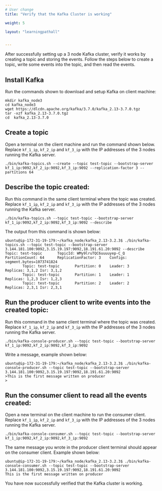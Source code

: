 ```yaml
---
# User change
title: "Verify that the Kafka Cluster is working"

weight: 5

layout: "learningpathall"


---
```


After successfully setting up a 3 node Kafka cluster, verify it works by creating a topic and storing the events. Follow the steps below to create a topic, write some events into the topic, and then read the events.

## Install Kafka

Run the commands shown to download and setup Kafka on client machine:

```console
mkdir kafka_node3
cd kafka_node3
wget https://dlcdn.apache.org/kafka/3.7.0/kafka_2.13-3.7.0.tgz
tar -xzf kafka_2.13-3.7.0.tgz
cd  kafka_2.13-3.7.0
```

## Create a topic

Open a terminal on the client machine and run the command shown below. Replace `kf_1_ip`, `kf_2_ip` and `kf_3_ip` with the IP addresses of the 3 nodes running the Kafka server.

```console
./bin/kafka-topics.sh --create --topic test-topic --bootstrap-server kf_1_ip:9092,kf_2_ip:9092,kf_3_ip:9092 --replication-factor 3 --partitions 64
```

## Describe the topic created:

Run this command in the same client terminal where the topic was created. Replace `kf_1_ip`, `kf_2_ip` and `kf_3_ip` with the IP addresses of the 3 nodes running the Kafka server.

```console
./bin/kafka-topics.sh --topic test-topic --bootstrap-server kf_1_ip:9092,kf_2_ip:9092,kf_3_ip:9092 --describe
```

The output from this command is shown below:

```output
ubuntu@ip-172-31-19-179:~/kafka_node/kafka_2.13-3.2.3$ ./bin/kafka-topics.sh --topic test-topic --bootstrap-server 3.144.181.100:9092,3.15.19.197:9092,18.191.61.20:9092 --describe
Topic: test-topic       TopicId: WMy9lruTQC6uuuuyep-C_Q PartitionCount: 64      ReplicationFactor: 3    Configs: segment.bytes=1073741824
        Topic: test-topic       Partition: 0    Leader: 3       Replicas: 3,1,2 Isr: 3,1,2
        Topic: test-topic       Partition: 1    Leader: 1       Replicas: 1,2,3 Isr: 1,2,3
        Topic: test-topic       Partition: 2    Leader: 2       Replicas: 2,3,1 Isr: 2,3,1
```

## Run the producer client to write events into the created topic:

Run this command in the same client terminal where the topic was created. Replace `kf_1_ip`, `kf_2_ip` and `kf_3_ip` with the IP addresses of the 3 nodes running the Kafka server.

```console
./bin/kafka-console-producer.sh --topic test-topic --bootstrap-server kf_1_ip:9092,kf_2_ip:9092,kf_3_ip:9092
```
Write a message, example shown below:

```output
ubuntu@ip-172-31-19-179:~/kafka_node/kafka_2.13-3.2.3$ ./bin/kafka-console-producer.sh --topic test-topic --bootstrap-server 3.144.181.100:9092,3.15.19.197:9092,18.191.61.20:9092
>This is the first message written on producer
>
```

## Run the consumer client to read all the events created:

Open a new terminal on the client machine to run the consumer client. Replace `kf_1_ip`, `kf_2_ip` and `kf_3_ip` with the IP addresses of the 3 nodes running the Kafka server.

```console
./bin/kafka-console-consumer.sh --topic test-topic --bootstrap-server kf_1_ip:9092,kf_2_ip:9092,kf_3_ip:9092
```

The same message you wrote in the producer client terminal should appear on the consumer client. Example shown below:

```output
ubuntu@ip-172-31-19-179:~/kafka_node/kafka_2.13-3.2.3$ ./bin/kafka-console-consumer.sh --topic test-topic --bootstrap-server 3.144.181.100:9092,3.15.19.197:9092,18.191.61.20:9092
This is the first message written on producer
```

You have now successfully verified that the Kafka cluster is working.

